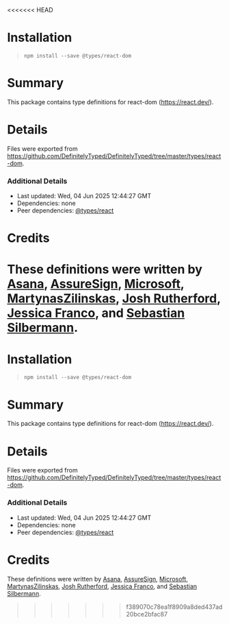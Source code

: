 <<<<<<< HEAD
# Installation
> `npm install --save @types/react-dom`

# Summary
This package contains type definitions for react-dom (https://react.dev/).

# Details
Files were exported from https://github.com/DefinitelyTyped/DefinitelyTyped/tree/master/types/react-dom.

### Additional Details
 * Last updated: Wed, 04 Jun 2025 12:44:27 GMT
 * Dependencies: none
 * Peer dependencies: [@types/react](https://npmjs.com/package/@types/react)

# Credits
These definitions were written by [Asana](https://asana.com), [AssureSign](http://www.assuresign.com), [Microsoft](https://microsoft.com), [MartynasZilinskas](https://github.com/MartynasZilinskas), [Josh Rutherford](https://github.com/theruther4d), [Jessica Franco](https://github.com/Jessidhia), and [Sebastian Silbermann](https://github.com/eps1lon).
=======
# Installation
> `npm install --save @types/react-dom`

# Summary
This package contains type definitions for react-dom (https://react.dev/).

# Details
Files were exported from https://github.com/DefinitelyTyped/DefinitelyTyped/tree/master/types/react-dom.

### Additional Details
 * Last updated: Wed, 04 Jun 2025 12:44:27 GMT
 * Dependencies: none
 * Peer dependencies: [@types/react](https://npmjs.com/package/@types/react)

# Credits
These definitions were written by [Asana](https://asana.com), [AssureSign](http://www.assuresign.com), [Microsoft](https://microsoft.com), [MartynasZilinskas](https://github.com/MartynasZilinskas), [Josh Rutherford](https://github.com/theruther4d), [Jessica Franco](https://github.com/Jessidhia), and [Sebastian Silbermann](https://github.com/eps1lon).
>>>>>>> f389070c78ea1f8909a8ded437ad20bce2bfac87
